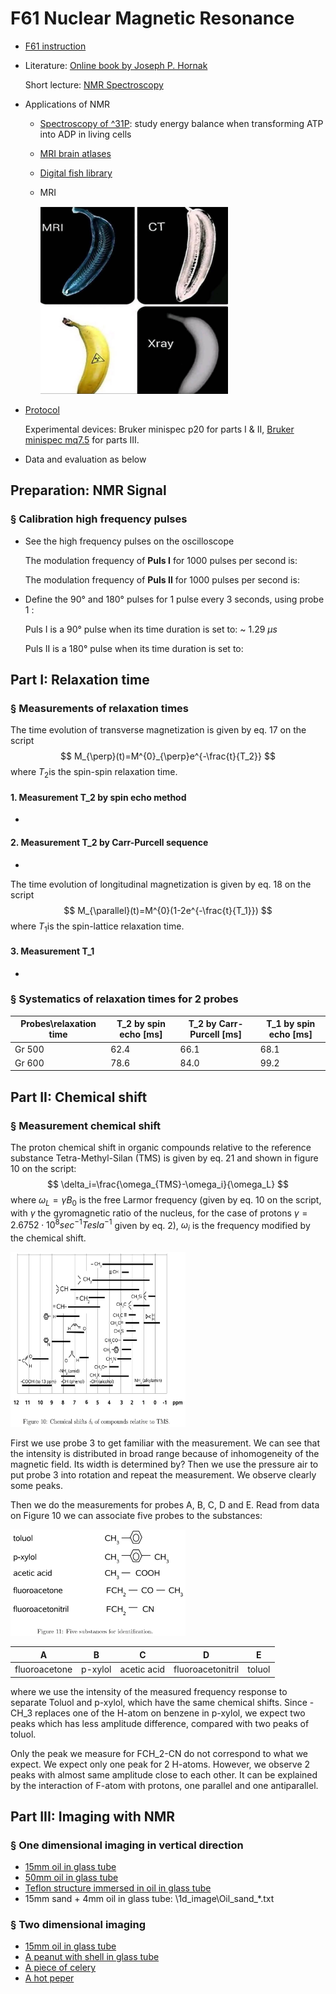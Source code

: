 # F61 Nuclear Magnetic Resonance

- [F61 instruction](https://www.physi.uni-heidelberg.de/Einrichtungen/FP/anleitungen/F61.pdf)

- Literature: [Online book by Joseph P. Hornak](http://www.cis.rit.edu/htbooks/nmr/)

  Short lecture: [NMR Spectroscopy](https://www.youtube.com/watch?v=SBir5wUS3Bo&t=150s)

- Applications of NMR

  - [Spectroscopy of ^31P](http://www.nmr.uni-duesseldorf.de/main/menergie.html): study energy balance when transforming ATP into ADP in living cells
  - [MRI brain atlases](https://www.uantwerpen.be/en/research-groups/bio-imaging-lab/research/mri-atlases/)
  - [Digital fish library](http://www.digitalfishlibrary.org/)
  - MRI
    
    <img src="https://github.com/anananlyjlyj/physics-FP-Uni-HD/blob/master/F61%20Nuclear%20Magnetic%20Resonance/Banana.jpg" width="300" height="300">

- [Protocol](https://github.com/anananlyjlyj/physics-FP-Uni-HD/blob/master/F61%20Nuclear%20Magnetic%20Resonance/Protocol.pdf)

  Experimental devices: Bruker minispec p20 for parts I & II, [Bruker minispec mq7.5](https://www.bruker.com/products/mr/td-nmr/minispec-mq-series/mq75-large-seed-analyzer/overview.html) for parts III.

- Data and evaluation as below

## Preparation: NMR Signal

### § Calibration high frequency pulses

* See the high frequency pulses on the oscilloscope

  The modulation frequency of **Puls I** for 1000 pulses per second is: 

  The modulation frequency of **Puls II** for 1000 pulses per second is: 

- Define the 90° and 180° pulses for 1 pulse every 3 seconds, using probe 1 :

  Puls I is a 90° pulse when its time duration is set to: ~ 1.29 $\mu s$

  Puls II is a 180° pulse when its time duration is set to: 

## Part I: Relaxation time

### § Measurements of relaxation times 

The time evolution of transverse magnetization is given by eq. 17 on the script
$$
M_{\perp}(t)=M^{0}_{\perp}e^{-\frac{t}{T_2}}
$$
where $T_2​$ is the spin-spin relaxation time.

#### 1. Measurement T_2 by spin echo method

* 

#### 2. Measurement T_2 by Carr-Purcell sequence

- 


The time evolution of longitudinal magnetization is given by eq. 18 on the script
$$
M_{\parallel}(t)=M^{0}(1-2e^{-\frac{t}{T_1}})
$$
where $T_1​$ is the spin-lattice relaxation time.

#### 3. Measurement T_1

* 

### § Systematics of relaxation times for 2 probes

| Probes\relaxation time | T_2 by spin echo [ms] | T_2 by Carr-Purcell [ms] | T_1 by spin echo [ms] |
| ---------------------- | --------------------- | ------------------------ | --------------------- |
| Gr 500                 | 62.4                  | 66.1                     | 68.1                  |
| Gr 600                 | 78.6                  | 84.0                     | 99.2                  |



## Part II: Chemical shift

### § Measurement chemical shift

The proton chemical shift in organic compounds relative to the reference substance Tetra-Methyl-Silan (TMS) is given by eq. 21 and shown in figure 10 on the script:
$$
\delta_i=\frac{\omega_{TMS}-\omega_i}{\omega_L}
$$
where $\omega_L=\gamma B_0$ is the free Larmor frequency (given by eq. 10 on the script, with $\gamma$ the gyromagnetic ratio of the nucleus, for the case of protons $\gamma=2.6752\cdot10^8 sec^{-1}Tesla^{-1}$ given by eq. 2), $\omega_i$ is the frequency modified by the chemical shift. 

<img src="https://github.com/anananlyjlyj/physics-FP-Uni-HD/blob/master/F61%20Nuclear%20Magnetic%20Resonance/ChemShift.png" width="280" height="280">

First we use probe 3 to get familiar with the measurement. We can see that the intensity is distributed in broad range because of inhomogeneity of the magnetic field.  Its width is determined by? Then we use the pressure air to put probe 3 into rotation and repeat the measurement. We observe clearly some peaks.



Then we do the measurements for probes A, B, C, D and E. Read from data on Figure 10 we can associate five probes to the substances:

<img src="https://github.com/anananlyjlyj/physics-FP-Uni-HD/blob/master/F61%20Nuclear%20Magnetic%20Resonance/substances.png" width="280" height="170">

| A             | B       | C           | D                 | E      |
| ------------- | ------- | ----------- | ----------------- | ------ |
| fluoroacetone | p-xylol | acetic acid | fluoroacetonitril | toluol |

where we use the intensity of the measured frequency response to separate Toluol and p-xylol, which have the same chemical shifts. Since -CH_3 replaces one of the H-atom on benzene in p-xylol, we expect two peaks which has less amplitude difference, compared with two peaks of toluol.

Only the peak we measure for FCH_2-CN do not correspond to what we expect. We expect only one peak for 2 H-atoms. However, we observe 2 peaks with almost same amplitude close to each other. It can be explained by the interaction of F-atom with protons, one parallel and one antiparallel.

## Part III: Imaging with NMR

### § One dimensional imaging in vertical direction

* [15mm oil in glass tube](https://github.com/anananlyjlyj/physics-FP-Uni-HD/blob/master/F61%20Nuclear%20Magnetic%20Resonance/1d_image/Oil_15ml.txt)
* [50mm oil in glass tube](https://github.com/anananlyjlyj/physics-FP-Uni-HD/blob/master/F61%20Nuclear%20Magnetic%20Resonance/1d_image/Oil_50_middle.txt)
* [Teflon structure immersed in oil in glass tube](https://github.com/anananlyjlyj/physics-FP-Uni-HD/blob/master/F61%20Nuclear%20Magnetic%20Resonance/1d_image/Oil_Teflon.txt)
* 15mm sand + 4mm oil in glass tube: \1d_image\Oil_sand_*.txt

### § Two dimensional imaging

* [15mm oil in glass tube](https://github.com/anananlyjlyj/physics-FP-Uni-HD/blob/master/F61%20Nuclear%20Magnetic%20Resonance/2d_image/Oil_Vertical_15.PNG)
* [A peanut with shell in glass tube](https://github.com/anananlyjlyj/physics-FP-Uni-HD/blob/master/F61%20Nuclear%20Magnetic%20Resonance/2d_image/peanut_5avg_2_3d.PNG)
* [A piece of celery](https://github.com/anananlyjlyj/physics-FP-Uni-HD/blob/master/F61%20Nuclear%20Magnetic%20Resonance/2d_image/celery_medium_3d.PNG)
* [A hot peper](https://github.com/anananlyjlyj/physics-FP-Uni-HD/blob/master/F61%20Nuclear%20Magnetic%20Resonance/2d_image/pepper_2mm.PNG)

